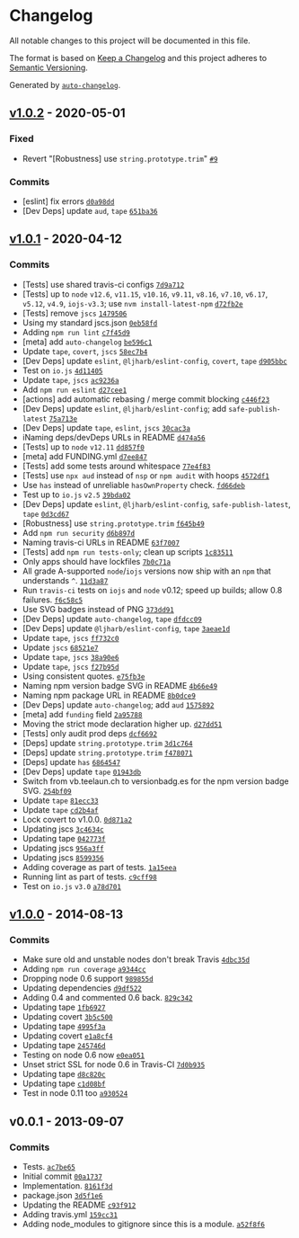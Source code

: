 # Changelog

All notable changes to this project will be documented in this file.

The format is based on [Keep a Changelog](https://keepachangelog.com/en/1.0.0/)
and this project adheres to [Semantic Versioning](https://semver.org/spec/v2.0.0.html).

Generated by [`auto-changelog`](https://github.com/CookPete/auto-changelog).

## [v1.0.2](https://github.com/ljharb/listify/compare/v1.0.1...v1.0.2) - 2020-05-01

### Fixed

- Revert "[Robustness] use `string.prototype.trim`" [`#9`](https://github.com/ljharb/listify/issues/9)

### Commits

- [eslint] fix errors [`d0a98dd`](https://github.com/ljharb/listify/commit/d0a98dde40cac76992340f7532f0a10039f48d03)
- [Dev Deps] update `aud`, `tape` [`651ba36`](https://github.com/ljharb/listify/commit/651ba36a939c287ef1e9d7519979fac4b03dd6fd)

## [v1.0.1](https://github.com/ljharb/listify/compare/v1.0.0...v1.0.1) - 2020-04-12

### Commits

- [Tests] use shared travis-ci configs [`7d9a712`](https://github.com/ljharb/listify/commit/7d9a7124620fde07811f9e42c5595fdc1cd5fae0)
- [Tests] up to `node` `v12.6`, `v11.15`, `v10.16`, `v9.11`, `v8.16`, `v7.10`, `v6.17`, `v5.12`, `v4.9`, `iojs-v3.3`; use `nvm install-latest-npm` [`d72fb2e`](https://github.com/ljharb/listify/commit/d72fb2eb6ba689f457c9218ad34834d80ec5797a)
- [Tests] remove `jscs` [`1479506`](https://github.com/ljharb/listify/commit/147950636f3e53f0ae134914049c6951d493ebb7)
- Using my standard jscs.json [`0eb58fd`](https://github.com/ljharb/listify/commit/0eb58fdf457f889293d602d8792232956733f71b)
- Adding `npm run lint` [`c7f45d9`](https://github.com/ljharb/listify/commit/c7f45d96bc0bfab3eea713b97c24346535c6933e)
- [meta] add `auto-changelog` [`be596c1`](https://github.com/ljharb/listify/commit/be596c172f88a831067142013f6eef8c75565a81)
- Update `tape`, `covert`, `jscs` [`58ec7b4`](https://github.com/ljharb/listify/commit/58ec7b4e714c9a0e7e749a3ee6f7d8fd17fc31a8)
- [Dev Deps] update `eslint`, `@ljharb/eslint-config`, `covert`, `tape` [`d905bbc`](https://github.com/ljharb/listify/commit/d905bbcb17ef04578c0c4356fb0d0d72e2e755ac)
- Test on `io.js` [`4d11405`](https://github.com/ljharb/listify/commit/4d11405fb627e149acd5ee4ad271ec87a5a875e7)
- Update `tape`, `jscs` [`ac9236a`](https://github.com/ljharb/listify/commit/ac9236aec2de8461465f1c438a0519448881d7ff)
- Add `npm run eslint` [`d27cee1`](https://github.com/ljharb/listify/commit/d27cee19f774426004b60c8285e48ce36e8669ae)
- [actions] add automatic rebasing / merge commit blocking [`c446f23`](https://github.com/ljharb/listify/commit/c446f23c307b843c18818bba7bb10a671bef577a)
- [Dev Deps] update `eslint`, `@ljharb/eslint-config`; add `safe-publish-latest` [`75a713e`](https://github.com/ljharb/listify/commit/75a713e7a0a9b4c4ba9cf779f03453bbe461c6a6)
- [Dev Deps] update `tape`, `eslint`, `jscs` [`30cac3a`](https://github.com/ljharb/listify/commit/30cac3a7a1e5f28aaa2c40ab02f00a8e18784c58)
- iNaming deps/devDeps URLs in README [`d474a56`](https://github.com/ljharb/listify/commit/d474a56ff8f4daa978c6e4d05c0922d8bc01c462)
- [Tests] up to `node` `v12.11` [`dd857f0`](https://github.com/ljharb/listify/commit/dd857f0a24c4254479c93e3524d2dc4ea6b49614)
- [meta] add FUNDING.yml [`d7ee847`](https://github.com/ljharb/listify/commit/d7ee847d6e3e24c1c1132e2718dd0f7253fb0cd3)
- [Tests] add some tests around whitespace [`77e4f83`](https://github.com/ljharb/listify/commit/77e4f83d1b598016d129f0963c31b116536c5d3b)
- [Tests] use `npx aud` instead of `nsp` or `npm audit` with hoops [`4572df1`](https://github.com/ljharb/listify/commit/4572df1059c6eaea696dbe447ccd0f694a83b98a)
- Use `has` instead of unreliable `hasOwnProperty` check. [`fd66deb`](https://github.com/ljharb/listify/commit/fd66deb6104a1b164d1f4f2f194039bdf53a5f91)
- Test up to `io.js` `v2.5` [`39bda02`](https://github.com/ljharb/listify/commit/39bda02037a617a5c853b747607e6b578b955eb1)
- [Dev Deps] update `eslint`, `@ljharb/eslint-config`, `safe-publish-latest`, `tape` [`0d3cd67`](https://github.com/ljharb/listify/commit/0d3cd678519bd619230959776c3383ca1520cb6c)
- [Robustness] use `string.prototype.trim` [`f645b49`](https://github.com/ljharb/listify/commit/f645b490bb5e223c567acf102fb9ae87f2b5e6c6)
- Add `npm run security` [`d6b897d`](https://github.com/ljharb/listify/commit/d6b897d9af459fe3ac7d29e1d30e054151f2ab1f)
- Naming travis-ci URLs in README [`63f7007`](https://github.com/ljharb/listify/commit/63f700747a7e06aebf53d0c92aaa8bf7a7dade17)
- [Tests] add `npm run tests-only`; clean up scripts [`1c83511`](https://github.com/ljharb/listify/commit/1c83511b15c8ec9f7077b94a767c90e96fc68e35)
- Only apps should have lockfiles [`7b0c71a`](https://github.com/ljharb/listify/commit/7b0c71a2f67cbd3d5c0582b9cb046bd0e9986c62)
- All grade A-supported `node`/`iojs` versions now ship with an `npm` that understands `^`. [`11d3a87`](https://github.com/ljharb/listify/commit/11d3a87df151d2bdbd21dcbc9fe709b0f1ab6428)
- Run `travis-ci` tests on `iojs` and `node` v0.12; speed up builds; allow 0.8 failures. [`f6c58c5`](https://github.com/ljharb/listify/commit/f6c58c5a479e56e5417ad1c673c642c563eb5f9d)
- Use SVG badges instead of PNG [`373dd91`](https://github.com/ljharb/listify/commit/373dd911a493d6be83da93bbd7fb125513cb40f9)
- [Dev Deps] update `auto-changelog`, `tape` [`dfdcc09`](https://github.com/ljharb/listify/commit/dfdcc09fe0bf431cee2f1396ed61779b30f0c3d4)
- [Dev Deps] update `@ljharb/eslint-config`, `tape` [`3aeae1d`](https://github.com/ljharb/listify/commit/3aeae1d20cf5f2ba861471dd4582cd040a513e98)
- Update `tape`, `jscs` [`ff732c0`](https://github.com/ljharb/listify/commit/ff732c00ecfe2d46d565801a0d204c33d9b41747)
- Update `jscs` [`68521e7`](https://github.com/ljharb/listify/commit/68521e7a571825b89aa72b56f070eda671ca1844)
- Update `tape`, `jscs` [`38a90e6`](https://github.com/ljharb/listify/commit/38a90e690d0f8789dd4f4004956c87b6cc3c657c)
- Update `tape`, `jscs` [`f27b95d`](https://github.com/ljharb/listify/commit/f27b95d98819ff9a3bc18598adf92a32f891fb29)
- Using consistent quotes. [`e75fb3e`](https://github.com/ljharb/listify/commit/e75fb3ec606bb9d2975905a0e6dacc63cd8a0916)
- Naming npm version badge SVG in README [`4b66e49`](https://github.com/ljharb/listify/commit/4b66e493ec68d7be3a2e639ca19952ef214621c0)
- Naming npm package URL in README [`8b0dce9`](https://github.com/ljharb/listify/commit/8b0dce9211a8d69bf476be72e8436920ba3cc1ae)
- [Dev Deps] update `auto-changelog`; add `aud` [`1575892`](https://github.com/ljharb/listify/commit/1575892db5b5bd4374db1ba3f5fa43abc6928ede)
- [meta] add `funding` field [`2a95788`](https://github.com/ljharb/listify/commit/2a95788922e094d51a79417c82df9c170de1b255)
- Moving the strict mode declaration higher up. [`d27dd51`](https://github.com/ljharb/listify/commit/d27dd514ccf68a7c886643b27875bdc6653122ff)
- [Tests] only audit prod deps [`dcf6692`](https://github.com/ljharb/listify/commit/dcf6692494e48a8c0242793e1e92a06da1e3ad69)
- [Deps] update `string.prototype.trim` [`3d1c764`](https://github.com/ljharb/listify/commit/3d1c7645b283adf02be911208579fee413df5b4f)
- [Deps] update `string.prototype.trim` [`f478071`](https://github.com/ljharb/listify/commit/f4780715b4f55473459f4b90b2cf320441fe7d58)
- [Deps] update `has` [`6864547`](https://github.com/ljharb/listify/commit/68645472567c49deca895e1a0e9459039654450c)
- [Dev Deps] update `tape` [`01943db`](https://github.com/ljharb/listify/commit/01943db4fcfe1dfe0f6cfe020505789a1454f383)
- Switch from vb.teelaun.ch to versionbadg.es for the npm version badge SVG. [`254bf09`](https://github.com/ljharb/listify/commit/254bf09e925b48bd08b4cd5f353da862862484a6)
- Update `tape` [`81ecc33`](https://github.com/ljharb/listify/commit/81ecc33ba5c10c561a3aa250facab81e18199e30)
- Update `tape` [`cd2b4af`](https://github.com/ljharb/listify/commit/cd2b4af48023dbca3cbcca0ab84ec02d487769f8)
- Lock covert to v1.0.0. [`0d871a2`](https://github.com/ljharb/listify/commit/0d871a23a3366d0bd53d30dc78700ef659a74ef7)
- Updating jscs [`3c4634c`](https://github.com/ljharb/listify/commit/3c4634c215f0bcaa2d69d6c07bb165cc4326ccda)
- Updating tape [`042773f`](https://github.com/ljharb/listify/commit/042773ffffb0f4d6b8afe7e3db026ddb91e7a4c5)
- Updating jscs [`956a3ff`](https://github.com/ljharb/listify/commit/956a3ffe54d5f70e4cece1fae2509e5825287ae6)
- Updating jscs [`8599356`](https://github.com/ljharb/listify/commit/85993569c0a94f160d6164653fea0e2f7c8e7306)
- Adding coverage as part of tests. [`1a15eea`](https://github.com/ljharb/listify/commit/1a15eea208af3b6adefb7c410569b7eacd3d27e3)
- Running lint as part of tests. [`c9cff98`](https://github.com/ljharb/listify/commit/c9cff987c3a99030fa5da0d0f106d79d2e21982c)
- Test on `io.js` `v3.0` [`a78d701`](https://github.com/ljharb/listify/commit/a78d70161978df5cbeb3ce467481f8994b9a0a1b)

## [v1.0.0](https://github.com/ljharb/listify/compare/v0.0.1...v1.0.0) - 2014-08-13

### Commits

- Make sure old and unstable nodes don't break Travis [`4dbc35d`](https://github.com/ljharb/listify/commit/4dbc35d8d6d4120c30f1206cd6ec582bc3f68482)
- Adding `npm run coverage` [`a9344cc`](https://github.com/ljharb/listify/commit/a9344cc394d9eacaf1f6f488881362efaa97a337)
- Dropping node 0.6 support [`989855d`](https://github.com/ljharb/listify/commit/989855df99842fea2b826a51c3496bc4aaa6bf15)
- Updating dependencies [`d9df522`](https://github.com/ljharb/listify/commit/d9df5225998f19e54c8f68f3d1a17e3451982208)
- Adding 0.4 and commented 0.6 back. [`829c342`](https://github.com/ljharb/listify/commit/829c3428f5f46ca15806d12bcdd1c9a921c830ed)
- Updating tape [`1fb6927`](https://github.com/ljharb/listify/commit/1fb6927899aa266f71c2e57d636e243d34859741)
- Updating covert [`3b5c500`](https://github.com/ljharb/listify/commit/3b5c5002b0c2e6b0ff807426982ac2a558ecfd6e)
- Updating tape [`4995f3a`](https://github.com/ljharb/listify/commit/4995f3a0d545e219d4bf4d2c256084c6acd4ff36)
- Updating covert [`e1a8cf4`](https://github.com/ljharb/listify/commit/e1a8cf419a23ba9527cd709dc35caa44e7c53518)
- Updating tape [`245746d`](https://github.com/ljharb/listify/commit/245746dd752c6eb6060fdbab6ad778465126191b)
- Testing on node 0.6 now [`e0ea051`](https://github.com/ljharb/listify/commit/e0ea051f9ae7a3b728623de167b3fbb4426a37db)
- Unset strict SSL for node 0.6 in Travis-CI [`7d0b935`](https://github.com/ljharb/listify/commit/7d0b93536483695b2f96c33f6c3e10dadaa1a55b)
- Updating tape [`d8c820c`](https://github.com/ljharb/listify/commit/d8c820c83139f61c692708e746658e15f85c7013)
- Updating tape [`c1d08bf`](https://github.com/ljharb/listify/commit/c1d08bf4bffeb7cb8aa309c6eea4e79160a784b7)
- Test in node 0.11 too [`a930524`](https://github.com/ljharb/listify/commit/a930524212e2f2cc4642fedb6037eba9cf373220)

## v0.0.1 - 2013-09-07

### Commits

- Tests. [`ac7be65`](https://github.com/ljharb/listify/commit/ac7be65767ddca7683f1ccebef2d0eef3a6c664b)
- Initial commit [`00a1737`](https://github.com/ljharb/listify/commit/00a17378144f260a3b018c1b9d3b56dc025e882b)
- Implementation. [`8161f3d`](https://github.com/ljharb/listify/commit/8161f3ded61d78899993296019970b382a760976)
- package.json [`3d5f1e6`](https://github.com/ljharb/listify/commit/3d5f1e6598d64447f562363de47a51736d6c6bdd)
- Updating the README [`c93f912`](https://github.com/ljharb/listify/commit/c93f91261cb7c1a22e7e7278778c7178485bbb5d)
- Adding travis.yml [`159cc31`](https://github.com/ljharb/listify/commit/159cc3186c317d3393bb3dd05f745e921f1e9d56)
- Adding node_modules to gitignore since this is a module. [`a52f8f6`](https://github.com/ljharb/listify/commit/a52f8f649da25423421fcbd8fec1c8ff23978b8c)
